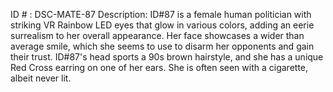 ID # : DSC-MATE-87
Description: ID#87 is a female human politician with striking VR Rainbow LED eyes that glow in various colors, adding an eerie surrealism to her overall appearance. Her face showcases a wider than average smile, which she seems to use to disarm her opponents and gain their trust. ID#87's head sports a 90s brown hairstyle, and she has a unique Red Cross earring on one of her ears. She is often seen with a cigarette, albeit never lit. 